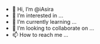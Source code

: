 - 👋 Hi, I’m @iAsira
- 👀 I’m interested in ...
- 🌱 I’m currently learning ...
- 💞️ I’m looking to collaborate on ...
- 📫 How to reach me ...

<!---
iAsira/iAsira is a ✨ special ✨ repository because its `README.md` (this file) appears on your GitHub profile.
You can click the Preview link to take a look at your changes.
--->
